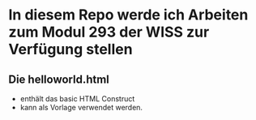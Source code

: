 # In diesem Repo werde ich Arbeiten zum Modul 293 der WISS zur Verfügung stellen

## Die helloworld.html
- enthält das basic HTML Construct
- kann als Vorlage verwendet werden.